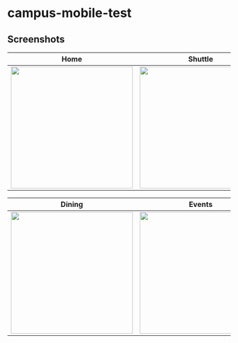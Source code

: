 # campus-mobile-test

## Screenshots

| Home | Shuttle | Map |
|------|---------|-----|
| <img src="https://github.com/UCSD/campus-mobile/blob/screenshots/screenshots/v5.0/ios/weather_card.png?raw=true" width="275" /> | <img src="https://github.com/UCSD/campus-mobile/blob/screenshots/screenshots/v5.0/ios/shuttle_detail.png?raw=true" width="275" /> | <img src="https://github.com/UCSD/campus-mobile/blob/screenshots/screenshots/v5.0/ios/map.png?raw=true" width="275" /> |

| Dining | Events | News |
|--------|--------|------|
| <img src="https://github.com/UCSD/campus-mobile/blob/screenshots/screenshots/v5.0/ios/dining_detail.png?raw=true" width="275" /> | <img src="https://github.com/UCSD/campus-mobile/blob/screenshots/screenshots/v5.0/ios/news_card.png?raw=true" width="275" /> | <img src="https://github.com/UCSD/campus-mobile/blob/screenshots/screenshots/v5.0/ios/events_card.png?raw=true" width="275" /> |

